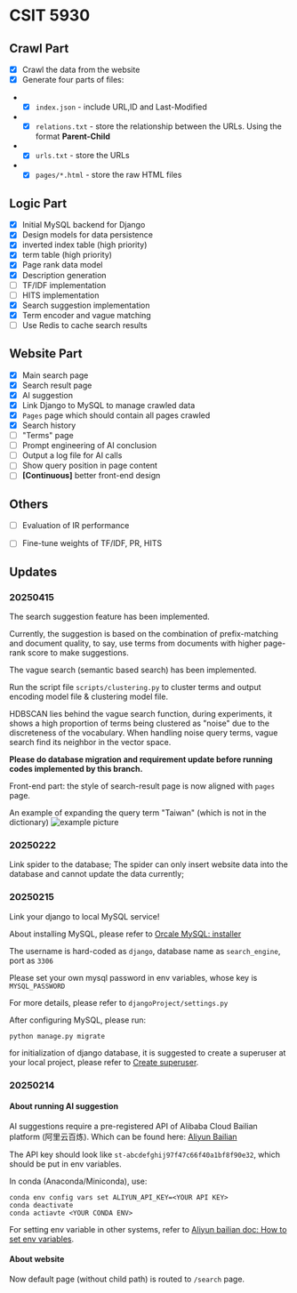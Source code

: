 # CSIT 5930

## Crawl Part
- [x] Crawl the data from the website
- [x] Generate four parts of files:
- - [x] `index.json` - include  URL,ID and Last-Modified
- - [x] `relations.txt` - store the relationship between the URLs. Using the format **Parent-Child**
- - [x] `urls.txt` - store the URLs
- - [x] `pages/*.html` - store the raw HTML files

## Logic Part
- [x] Initial MySQL backend for Django
- [x] Design models for data persistence
- [x] inverted index table (high priority)
- [x] term table (high priority)
- [x] Page rank data model
- [x] Description generation
- [ ] TF/IDF implementation
- [ ] HITS implementation
- [x] Search suggestion implementation
- [x] Term encoder and vague matching
- [ ] Use Redis to cache search results

## Website Part
- [x] Main search page
- [x] Search result page
- [x] AI suggestion
- [x] Link Django to MySQL to manage crawled data
- [x] `Pages` page which should contain all pages crawled
- [x] Search history
- [ ] "Terms" page
- [ ] Prompt engineering of AI conclusion
- [ ] Output a log file for AI calls
- [ ] Show query position in page content
- [ ] **[Continuous]** better front-end design

## Others
- [ ] Evaluation of IR performance
- [ ] Fine-tune weights of TF/IDF, PR, HITS


## Updates
### **20250415**

The search suggestion feature has been implemented.

Currently, the suggestion is based on the combination of prefix-matching and document quality, to say, use terms from documents with higher page-rank score to make suggestions.

The vague search (semantic based search) has been implemented.

Run the script file `scripts/clustering.py` to cluster terms and output encoding model file & clustering model file.

HDBSCAN lies behind the vague search function, during experiments, it shows a high proportion of terms being clustered as "noise" due to the discreteness of the vocabulary. When handling noise query terms, vague search find its neighbor in the vector space.

**Please do database migration and requirement update before running codes implemented by this branch.**

Front-end part: the style of search-result page is now aligned with `pages` page.

An example of expanding the query term "Taiwan" (which is not in the dictionary)
![example picture](https://d.shiranai.asia/f/7xF4/Snipaste_2025-04-15_21-20-49.png)


### **20250222**
Link spider to the database;
The spider can only insert website data into the database and cannot update the data currently;


### **20250215**

Link your django to local MySQL service!

About installing MySQL, please refer to [Orcale MySQL: installer](https://dev.mysql.com/downloads/installer/)

The username is hard-coded as `django`, database name as `search_engine`, port as `3306`

Please set your own mysql password in env variables, whose key is `MYSQL_PASSWORD`

For more details, please refer to `djangoProject/settings.py`

After configuring MySQL, please run:

```commandline
python manage.py migrate
```

for initialization of django database, it is suggested to create a superuser at your local project, please refer to [Create superuser](https://docs.djangoproject.com/en/5.1/intro/tutorial02/#introducing-the-django-admin).



### **20250214**

#### About running AI suggestion

AI suggestions require a pre-registered API of Alibaba Cloud Bailian platform (阿里云百炼). Which can be found here: [Aliyun Bailian](https://bailian.console.aliyun.com/)

The API key should look like `st-abcdefghij97f47c66f40a1bf8f90e32`, which should be put in env variables.

In conda (Anaconda/Miniconda), use:

```commandline
conda env config vars set ALIYUN_API_KEY=<YOUR API KEY>
conda deactivate
conda actiavte <YOUR CONDA ENV>
```

For setting env variable in other systems, refer to [Aliyun bailian doc: How to set env variables](https://help.aliyun.com/zh/model-studio/developer-reference/configure-api-key-through-environment-variables#61b16c64afwh8).


#### About website

Now default page (without child path) is routed to `/search` page.
